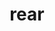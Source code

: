 ---
category: 4-letters
denotation: null
name: rear
reference_link: https://www.etymonline.com/word/rear
root_language: null
root_name: null
title: rear
type: free
word_sums:
- respelling: rear
  sum: 'Rear + '
---